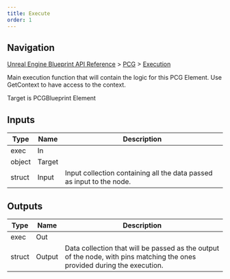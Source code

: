 ```yaml
---
title: Execute
order: 1
---
```

## Navigation

[Unreal Engine Blueprint API Reference](https://dev.epicgames.com/documentation/en-us/unreal-engine/BlueprintAPI) > [PCG](https://dev.epicgames.com/documentation/en-us/unreal-engine/BlueprintAPI/PCG) > [Execution](https://dev.epicgames.com/documentation/en-us/unreal-engine/BlueprintAPI/PCG/Execution)

Main execution function that will contain the logic for this PCG Element. Use GetContext to have access to the context.

Target is PCGBlueprint Element

## Inputs

| Type | Name | Description |
| --- | --- | --- |
| exec | In |  |
| object | Target |  |
| struct | Input | Input collection containing all the data passed as input to the node. |

## Outputs

| Type | Name | Description |
| --- | --- | --- |
| exec | Out |  |
| struct | Output | Data collection that will be passed as the output of the node, with pins matching the ones provided during the execution. |
